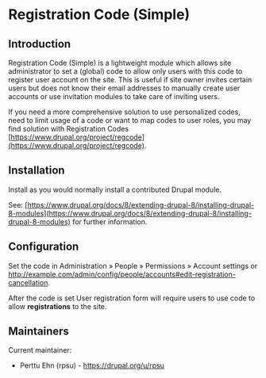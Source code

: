 # Registration Code (Simple)

## Introduction

Registration Code (Simple) is a lightweight module which allows site
administrator to set a (global) code to allow only users with this code
to register user account on the site. This is useful if site owner
invites certain users but does not know their email addresses to
manually create user accounts or use invitation modules to take care of
inviting users.

If you need a more comprehensive solution to use personalized codes,
need to limit usage of a code or want to map codes to user roles, you
may find solution with Registration Codes
[https://www.drupal.org/project/regcode](https://www.drupal.org/project/regcode).

## Installation

Install as you would normally install a contributed Drupal module.

See: 
[https://www.drupal.org/docs/8/extending-drupal-8/installing-drupal-8-modules](https://www.drupal.org/docs/8/extending-drupal-8/installing-drupal-8-modules)
for further information.

## Configuration 

Set the code in Administration » People » Permissions » Account settings
or http://example.com/admin/config/people/accounts#edit-registration-cancellation.

After the code is set User registration form will require users to use
code to allow **registrations** to the site. 

## Maintainers

Current maintainer:
*  Perttu Ehn (rpsu) - https://drupal.org/u/rpsu
